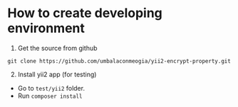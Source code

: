 # How to create developing environment

1. Get the source from github
  ```Shell
  git clone https://github.com/umbalaconmeogia/yii2-encrypt-property.git
  ```

2. Install yii2 app (for testing)
  * Go to ```test/yii2``` folder.
  * Run ```composer install```
